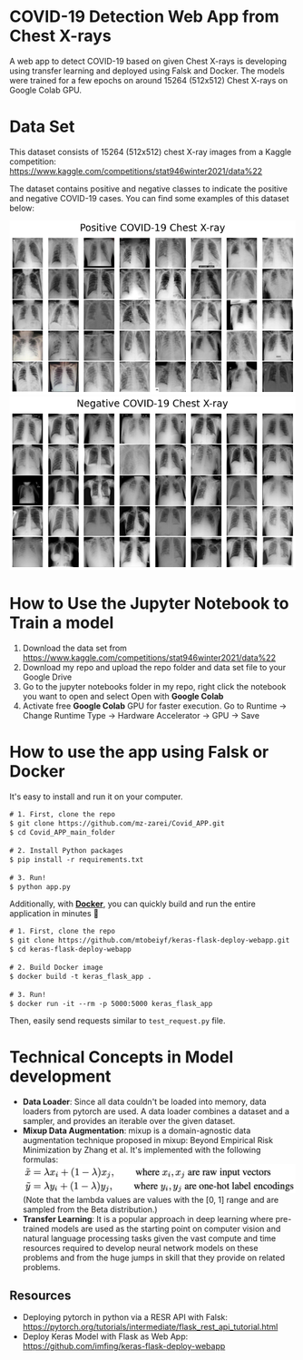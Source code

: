 # COVID-19 Detection Web App from Chest X-rays
A web app to detect COVID-19 based on given Chest X-rays is developing using transfer learning and deployed using Falsk and Docker. The models were trained for a few epochs on around 15264 (512x512) Chest X-rays on Google Colab GPU. 

# Data Set
This dataset consists of 15264 (512x512) chest X-ray images from a Kaggle competition:
https://www.kaggle.com/competitions/stat946winter2021/data%22

The dataset contains positive and negative classes to indicate the positive and negative COVID-19 cases. You can find some examples of this dataset below: 

![positive samples](figures/covid.png)
![negative samples](figures/nocovid.png)


# How to Use the Jupyter Notebook to Train a model
1. Download the data set from https://www.kaggle.com/competitions/stat946winter2021/data%22 
2. Download my repo and upload the repo folder and data set file to your Google Drive
3. Go to the jupyter notebooks folder in my repo, right click the notebook you want to open and select Open with **Google Colab**
4. Activate free **Google Colab** GPU for faster execution. Go to Runtime -> Change Runtime Type -> Hardware Accelerator -> GPU -> Save

# How to use the app using Falsk or Docker
It's easy to install and run it on your computer.

```shell
# 1. First, clone the repo
$ git clone https://github.com/mz-zarei/Covid_APP.git
$ cd Covid_APP_main_folder

# 2. Install Python packages
$ pip install -r requirements.txt

# 3. Run!
$ python app.py
```

Additionally, with **[Docker](https://www.docker.com)**, you can quickly build and run the entire application in minutes :whale:

```shell
# 1. First, clone the repo
$ git clone https://github.com/mtobeiyf/keras-flask-deploy-webapp.git
$ cd keras-flask-deploy-webapp

# 2. Build Docker image
$ docker build -t keras_flask_app .

# 3. Run!
$ docker run -it --rm -p 5000:5000 keras_flask_app
```

Then, easily send requests similar to `test_request.py` file.

# Technical Concepts in Model development
- **Data Loader**: Since all data couldn't be loaded into memory, data loaders from pytorch are used. A data loader combines a dataset and a sampler, and provides an iterable over the given dataset. 
- **Mixup Data Augmentation**: mixup is a domain-agnostic data augmentation technique proposed in mixup: Beyond Empirical Risk Minimization by Zhang et al. It's implemented with the following formulas:
![mixup formula](figures/mixup.png)
(Note that the lambda values are values with the [0, 1] range and are sampled from the Beta distribution.)
- **Transfer Learning**: It is a popular approach in deep learning where pre-trained models are used as the starting point on computer vision and natural language processing tasks given the vast compute and time resources required to develop neural network models on these problems and from the huge jumps in skill that they provide on related problems.

## Resources
- Deploying pytorch in python via a RESR API with Falsk: https://pytorch.org/tutorials/intermediate/flask_rest_api_tutorial.html
- Deploy Keras Model with Flask as Web App: https://github.com/imfing/keras-flask-deploy-webapp


